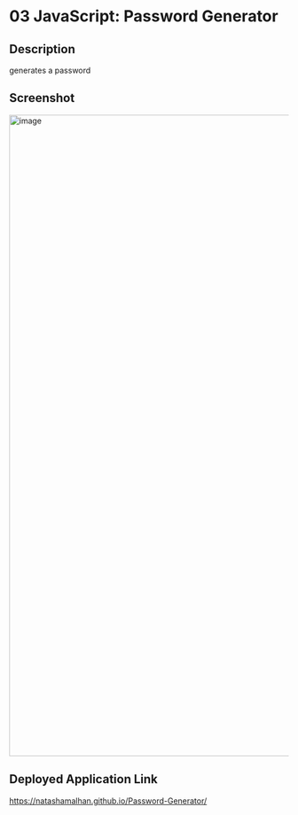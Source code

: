 # 03 JavaScript: Password Generator

## Description
generates a password 

## Screenshot
<img width="1157" alt="image" src="https://user-images.githubusercontent.com/43355493/235267276-c4f805d7-d215-4991-8617-d939c51e11de.png">

## Deployed Application Link
https://natashamalhan.github.io/Password-Generator/
